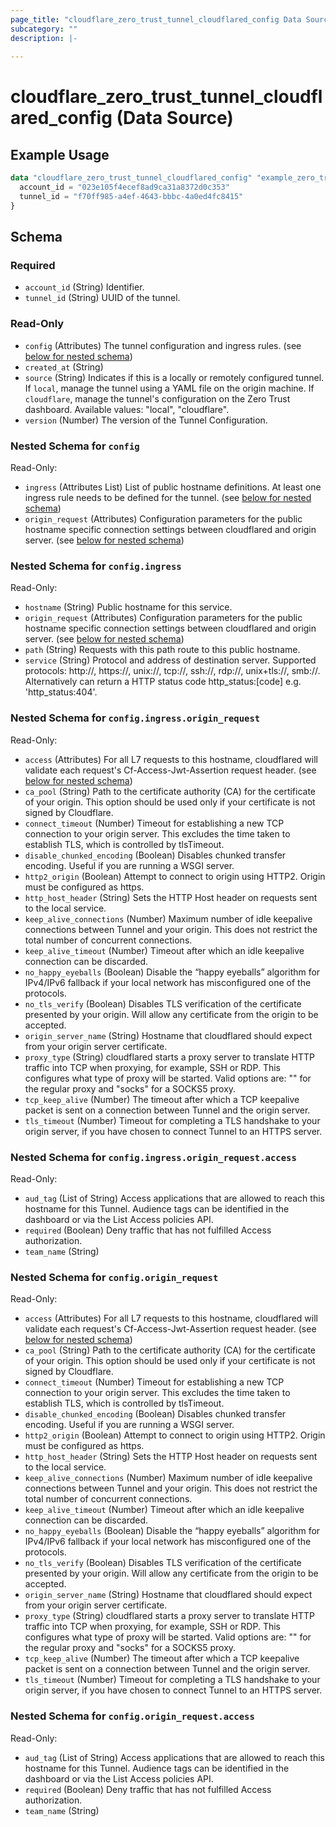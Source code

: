 ```yaml
---
page_title: "cloudflare_zero_trust_tunnel_cloudflared_config Data Source - Cloudflare"
subcategory: ""
description: |-
  
---
```


# cloudflare_zero_trust_tunnel_cloudflared_config (Data Source)



## Example Usage

```terraform
data "cloudflare_zero_trust_tunnel_cloudflared_config" "example_zero_trust_tunnel_cloudflared_config" {
  account_id = "023e105f4ecef8ad9ca31a8372d0c353"
  tunnel_id = "f70ff985-a4ef-4643-bbbc-4a0ed4fc8415"
}
```

<!-- schema generated by tfplugindocs -->
## Schema

### Required

- `account_id` (String) Identifier.
- `tunnel_id` (String) UUID of the tunnel.

### Read-Only

- `config` (Attributes) The tunnel configuration and ingress rules. (see [below for nested schema](#nestedatt--config))
- `created_at` (String)
- `source` (String) Indicates if this is a locally or remotely configured tunnel. If `local`, manage the tunnel using a YAML file on the origin machine. If `cloudflare`, manage the tunnel's configuration on the Zero Trust dashboard.
Available values: "local", "cloudflare".
- `version` (Number) The version of the Tunnel Configuration.

<a id="nestedatt--config"></a>
### Nested Schema for `config`

Read-Only:

- `ingress` (Attributes List) List of public hostname definitions. At least one ingress rule needs to be defined for the tunnel. (see [below for nested schema](#nestedatt--config--ingress))
- `origin_request` (Attributes) Configuration parameters for the public hostname specific connection settings between cloudflared and origin server. (see [below for nested schema](#nestedatt--config--origin_request))

<a id="nestedatt--config--ingress"></a>
### Nested Schema for `config.ingress`

Read-Only:

- `hostname` (String) Public hostname for this service.
- `origin_request` (Attributes) Configuration parameters for the public hostname specific connection settings between cloudflared and origin server. (see [below for nested schema](#nestedatt--config--ingress--origin_request))
- `path` (String) Requests with this path route to this public hostname.
- `service` (String) Protocol and address of destination server. Supported protocols: http://, https://, unix://, tcp://, ssh://, rdp://, unix+tls://, smb://. Alternatively can return a HTTP status code http_status:[code] e.g. 'http_status:404'.

<a id="nestedatt--config--ingress--origin_request"></a>
### Nested Schema for `config.ingress.origin_request`

Read-Only:

- `access` (Attributes) For all L7 requests to this hostname, cloudflared will validate each request's Cf-Access-Jwt-Assertion request header. (see [below for nested schema](#nestedatt--config--ingress--origin_request--access))
- `ca_pool` (String) Path to the certificate authority (CA) for the certificate of your origin. This option should be used only if your certificate is not signed by Cloudflare.
- `connect_timeout` (Number) Timeout for establishing a new TCP connection to your origin server. This excludes the time taken to establish TLS, which is controlled by tlsTimeout.
- `disable_chunked_encoding` (Boolean) Disables chunked transfer encoding. Useful if you are running a WSGI server.
- `http2_origin` (Boolean) Attempt to connect to origin using HTTP2. Origin must be configured as https.
- `http_host_header` (String) Sets the HTTP Host header on requests sent to the local service.
- `keep_alive_connections` (Number) Maximum number of idle keepalive connections between Tunnel and your origin. This does not restrict the total number of concurrent connections.
- `keep_alive_timeout` (Number) Timeout after which an idle keepalive connection can be discarded.
- `no_happy_eyeballs` (Boolean) Disable the “happy eyeballs” algorithm for IPv4/IPv6 fallback if your local network has misconfigured one of the protocols.
- `no_tls_verify` (Boolean) Disables TLS verification of the certificate presented by your origin. Will allow any certificate from the origin to be accepted.
- `origin_server_name` (String) Hostname that cloudflared should expect from your origin server certificate.
- `proxy_type` (String) cloudflared starts a proxy server to translate HTTP traffic into TCP when proxying, for example, SSH or RDP. This configures what type of proxy will be started. Valid options are: "" for the regular proxy and "socks" for a SOCKS5 proxy.
- `tcp_keep_alive` (Number) The timeout after which a TCP keepalive packet is sent on a connection between Tunnel and the origin server.
- `tls_timeout` (Number) Timeout for completing a TLS handshake to your origin server, if you have chosen to connect Tunnel to an HTTPS server.

<a id="nestedatt--config--ingress--origin_request--access"></a>
### Nested Schema for `config.ingress.origin_request.access`

Read-Only:

- `aud_tag` (List of String) Access applications that are allowed to reach this hostname for this Tunnel. Audience tags can be identified in the dashboard or via the List Access policies API.
- `required` (Boolean) Deny traffic that has not fulfilled Access authorization.
- `team_name` (String)




<a id="nestedatt--config--origin_request"></a>
### Nested Schema for `config.origin_request`

Read-Only:

- `access` (Attributes) For all L7 requests to this hostname, cloudflared will validate each request's Cf-Access-Jwt-Assertion request header. (see [below for nested schema](#nestedatt--config--origin_request--access))
- `ca_pool` (String) Path to the certificate authority (CA) for the certificate of your origin. This option should be used only if your certificate is not signed by Cloudflare.
- `connect_timeout` (Number) Timeout for establishing a new TCP connection to your origin server. This excludes the time taken to establish TLS, which is controlled by tlsTimeout.
- `disable_chunked_encoding` (Boolean) Disables chunked transfer encoding. Useful if you are running a WSGI server.
- `http2_origin` (Boolean) Attempt to connect to origin using HTTP2. Origin must be configured as https.
- `http_host_header` (String) Sets the HTTP Host header on requests sent to the local service.
- `keep_alive_connections` (Number) Maximum number of idle keepalive connections between Tunnel and your origin. This does not restrict the total number of concurrent connections.
- `keep_alive_timeout` (Number) Timeout after which an idle keepalive connection can be discarded.
- `no_happy_eyeballs` (Boolean) Disable the “happy eyeballs” algorithm for IPv4/IPv6 fallback if your local network has misconfigured one of the protocols.
- `no_tls_verify` (Boolean) Disables TLS verification of the certificate presented by your origin. Will allow any certificate from the origin to be accepted.
- `origin_server_name` (String) Hostname that cloudflared should expect from your origin server certificate.
- `proxy_type` (String) cloudflared starts a proxy server to translate HTTP traffic into TCP when proxying, for example, SSH or RDP. This configures what type of proxy will be started. Valid options are: "" for the regular proxy and "socks" for a SOCKS5 proxy.
- `tcp_keep_alive` (Number) The timeout after which a TCP keepalive packet is sent on a connection between Tunnel and the origin server.
- `tls_timeout` (Number) Timeout for completing a TLS handshake to your origin server, if you have chosen to connect Tunnel to an HTTPS server.

<a id="nestedatt--config--origin_request--access"></a>
### Nested Schema for `config.origin_request.access`

Read-Only:

- `aud_tag` (List of String) Access applications that are allowed to reach this hostname for this Tunnel. Audience tags can be identified in the dashboard or via the List Access policies API.
- `required` (Boolean) Deny traffic that has not fulfilled Access authorization.
- `team_name` (String)


